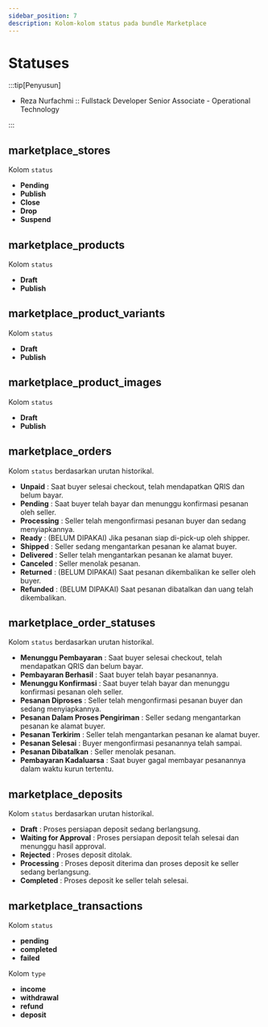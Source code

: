 ```yaml
---
sidebar_position: 7
description: Kolom-kolom status pada bundle Marketplace
---
```


# Statuses

:::tip[Penyusun]

- Reza Nurfachmi :: Fullstack Developer Senior Associate - Operational Technology

:::

## marketplace_stores

Kolom `status`

- **Pending**
- **Publish**
- **Close**
- **Drop**
- **Suspend**

## marketplace_products

Kolom `status`

- **Draft**
- **Publish**

## marketplace_product_variants

Kolom `status`

- **Draft**
- **Publish**

## marketplace_product_images

Kolom `status`

- **Draft**
- **Publish**

## marketplace_orders

Kolom `status` berdasarkan urutan historikal.

- **Unpaid** : Saat buyer selesai checkout, telah mendapatkan QRIS dan belum bayar.
- **Pending** : Saat buyer telah bayar dan menunggu konfirmasi pesanan oleh seller.
- **Processing** : Seller telah mengonfirmasi pesanan buyer dan sedang menyiapkannya.
- **Ready** : (BELUM DIPAKAI) Jika pesanan siap di-pick-up oleh shipper.
- **Shipped** : Seller sedang mengantarkan pesanan ke alamat buyer.
- **Delivered** : Seller telah mengantarkan pesanan ke alamat buyer.
- **Canceled** : Seller menolak pesanan.
- **Returned** : (BELUM DIPAKAI) Saat pesanan dikembalikan ke seller oleh buyer.
- **Refunded** : (BELUM DIPAKAI) Saat pesanan dibatalkan dan uang telah dikembalikan.

## marketplace_order_statuses

Kolom `status` berdasarkan urutan historikal.

- **Menunggu Pembayaran** : Saat buyer selesai checkout, telah mendapatkan QRIS dan belum bayar.
- **Pembayaran Berhasil** : Saat buyer telah bayar pesanannya.
- **Menunggu Konfirmasi** : Saat buyer telah bayar dan menunggu konfirmasi pesanan oleh seller.
- **Pesanan Diproses** : Seller telah mengonfirmasi pesanan buyer dan sedang menyiapkannya.
- **Pesanan Dalam Proses Pengiriman** : Seller sedang mengantarkan pesanan ke alamat buyer.
- **Pesanan Terkirim** : Seller telah mengantarkan pesanan ke alamat buyer.
- **Pesanan Selesai** : Buyer mengonfirmasi pesanannya telah sampai.
- **Pesanan Dibatalkan** : Seller menolak pesanan.
- **Pembayaran Kadaluarsa** : Saat buyer gagal membayar pesanannya dalam waktu kurun tertentu.

## marketplace_deposits

Kolom `status` berdasarkan urutan historikal.

- **Draft** : Proses persiapan deposit sedang berlangsung.
- **Waiting for Approval** : Proses persiapan deposit telah selesai dan menunggu hasil approval.
- **Rejected** : Proses deposit ditolak.
- **Processing** : Proses deposit diterima dan proses deposit ke seller sedang berlangsung.
- **Completed** : Proses deposit ke seller telah selesai.

## marketplace_transactions

Kolom `status`

- **pending**
- **completed**
- **failed**

Kolom `type`

- **income**
- **withdrawal**
- **refund**
- **deposit**